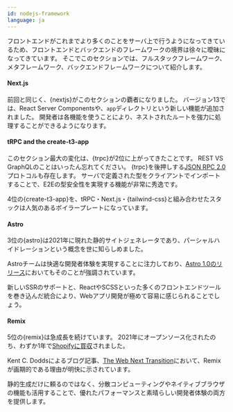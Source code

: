 ```yaml
---
id: nodejs-framework
language: ja
---
```


フロントエンドがこれまでより多くのことをサーバ上で行うようになってきているため、フロントエンドとバックエンドのフレームワークの境界は徐々に曖昧になってきています。
そこでこのセクションでは、フルスタックフレームワーク、メタフレームワーク、バックエンドフレームワークについて紹介します。

#### Next.js

前回と同じく、{nextjs}がこのセクションの覇者になりました。
バージョン13では、React Server Componentsや、`app`ディレクトリという新しい機能が追加されました。
開発者は各機能を使うことにより、ネストされたルートを強力に処理することができるようになります。

#### tRPC and the create-t3-app

このセクション最大の変化は、{trpc}が2位に上がってきたことです。
REST VS GraphQLのことはいったん忘れてください。
{trpc}を後押しする[JSON RPC 2.0](https://en.wikipedia.org/wiki/JSON-RPC)プロトコルも存在します。
サーバで定義された型をクライアントでインポートすることで、E2Eの型安全性を実現する機能が非常に秀逸です。

4位の{create-t3-app}を、tRPC・Next.js・{tailwind-css}と組み合わせたスタックは人気のあるボイラープレートになっています。

#### Astro


3位の{astro}は2021年に現れた静的サイトジェネレータであり、パーシャルハイドレーションという概念を世に知らしめました。

Astroチームは快適な開発者体験を実現することに注力しており、[Astro 1.0のリリース](https://astro.build/blog/astro-1/)においてもそのことが強調されています。

新しいSSRのサポートと、ReactやSCSSといった多くのフロントエンドツールを巻き込んだ統合により、Webアプリ開発が極めて容易に感じられることでしょう。

#### Remix


5位の{remix}は急成長を続けています。
2021年にオープンソース化されたのち、わずか1年で[Shopifyに買収](https://remix.run/blog/remixing-shopify)されました。

Kent C. Doddsによるブログ記事、[The Web Next Transition](https://www.epicweb.dev/the-webs-next-transition)において、Remixが画期的である理由が明快に示されています。

静的生成だけに頼るのではなく、分散コンピューティングやネイティブブラウザの機能も活用することで、優れたパフォーマンスと素晴らしい開発者体験の両方を提供します。

